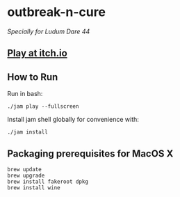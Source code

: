 # outbreak-n-cure
_Specially for Ludum Dare 44_

## [Play at itch.io](https://ingwar.itch.io/300-hearts-for-escape)


## How to Run

Run in bash:
```
./jam play --fullscreen
```

Install jam shell globally for convenience with:
```
./jam install
```


## Packaging prerequisites for MacOS X

```
brew update
brew upgrade
brew install fakeroot dpkg
brew install wine
```


